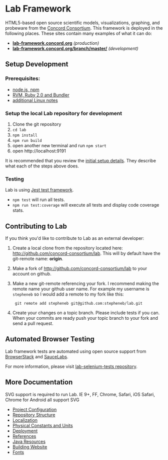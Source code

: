 # Lab Framework

HTML5-based open source scientific models, visualizations, graphing, and probeware from the
[Concord Consortium](http://www.concord.org). This framework is deployed in the following places.
These sites contain many examples of what it can do:

- **[lab-framework.concord.org](http://lab-framework.concord.org)** _(production)_
- **[lab-framework.concord.org/branch/master/](http://lab-framework.concord.org/branch/master/)** _(development)_

## Setup Development

### Prerequisites:

- [node.js, npm](developer-doc/setup-node.md)
- [RVM, Ruby 2.0 and Bundler](developer-doc/setup-ruby.md)
- [additional Linux notes](developer-doc/linux-notes.md)

### Setup the local Lab repository for development

1. Clone the git repository
2. `cd lab`
3. `npm install`
4. `npm run build`
5. open another new terminal and run `npm start`
6. open http://localhost:9191

It is recommended that you review the [initial setup details](developer-doc/initial-setup-details.md).
They describe what each of the steps above does.

### Testing

Lab is using [Jest test framework](https://jestjs.io/).

- `npm test` will run all tests.
- `npm run test:coverage` will execute all tests and display code coverage stats.

## Contributing to Lab

If you think you'd like to contribute to Lab as an external developer:

1. Create a local clone from the repository located here: http://github.com/concord-consortium/lab.
   This will by default have the git-remote name: **origin**.

2. Make a fork of http://github.com/concord-consortium/lab to your account on github.

3. Make a new git-remote referencing your fork. I recommend making the remote name your github user name.
   For example my username is `stepheneb` so I would add a remote to my fork like this:

        git remote add stepheneb git@github.com:stepheneb/lab.git

4. Create your changes on a topic branch. Please include tests if you can. When your commits are ready
   push your topic branch to your fork and send a pull request.

## Automated Browser Testing

Lab framework tests are automated using open source support from [BrowserStack](http://www.browserstack.com/) and [SauceLabs](https://saucelabs.com/).

For more information, please visit [lab-selenium-tests repository](https://github.com/concord-consortium/lab-selenium-tests).

## More Documentation

SVG support is required to run Lab.
IE 9+, FF, Chrome, Safari, iOS Safari, Chrome for Android all support SVG

- [Project Configuration](developer-doc/configuration.md)
- [Repository Structure](developer-doc/repository-structure.md)
- [Localization](developer-doc/localization.md)
- [Physical Constants and Units](developer-doc/physical-constants-and-units.md)
- [Deployment](developer-doc/deployment.md)
- [References](developer-doc/references.md)
- [Java Resources](developer-doc/java.md)
- [Building Website](developer-doc/website.md)
- [Fonts](developer-doc/fonts.md)
